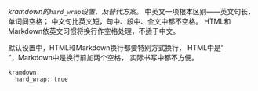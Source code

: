 *kramdown的`hard_wrap`设置，及替代方案。*
中英文一项根本区别——英文句长，单词间空格；
中文句比英文短，句中、段中、全文中都不空格。
HTML和Markdown依英文习惯将换行作空格处理，不适于中文。

默认设置中，HTML和Markdown换行都要特别方式换行，
HTML中是“<br />”，Markdown中是换行前加两个空格，
实际书写中都不方便。

```
kramdown:
  hard_wrap: true
```
